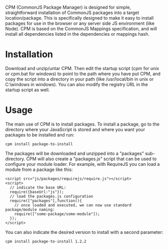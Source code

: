 CPM (CommonJS Package Manager) is designed for simple, straightforward installation
of CommonJS packages into a target location/package. This is specifically designed to
make it easy to install packages for use in the browser or any server side JS 
environment (like Node). CPM is based on the CommonJS Mappings specification,
and will install all dependencies listed in the dependencies or mappings hash.

# Installation

Download and unzip/untar CPM. Then edit the startup script (cpm for unix or cpm.bat
for windows) to point to the path where you have put CPM, and copy the script into
a directory in your path (like /usr/local/bin in unix or C:\windows in windows). You
can also modify the registry URL in the startup script as well.

# Usage

The main use of CPM is to install packages. To install a package, go to the directory
where your JavaScript is stored and where you want your packages to be installed and run:

    cpm install package-to-install

The packages will be downloaded and unzipped into a "packages" sub-directory. CPM
will also create a "packages.js" script that can be used to configure your module loader.
For example, with RequireJS you can load a module from a package like this:

    <script src="js/packages/requirejs/require.js"></script>
    <script>
      // indicate the base URL:
      require({baseUrl:"js"});
      // load the packages.js configuration
      require(["packages"],function(){
      	// once loaded and executed, we can now use standard package/module naming:
        require(["some-package/some-module"]);
  	  });
    </script>
    
You can also indicate the desired version to install with a second parameter:

    cpm install package-to-install 1.2.2

